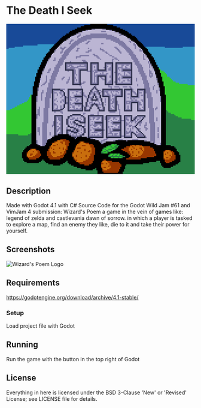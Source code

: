 The Death I Seek
=====
![DeathISeekLogo](https://raw.githubusercontent.com/Sethbones/The-Death-I-Seek/main/Logo2-export.png)
## Description
Made with Godot 4.1 with C#
Source Code for the Godot Wild Jam #61 and VimJam 4 submission: Wizard's Poem
a game in the vein of games like: legend of zelda and castlevania dawn of sorrow.
in which a player is tasked to explore a map, find an enemy they like, die to it and take their power for yourself.

## Screenshots
![Wizard's Poem Logo](https://img.itch.zone/aW1hZ2UvMjI2NTkwNi8xMzQzMDczNC5wbmc=/original/59yLa8.png)
## Requirements
https://godotengine.org/download/archive/4.1-stable/
### Setup
Load project file with Godot

## Running
Run the game with the button in the top right of Godot

## License
Everything in here is licensed under the BSD 3-Clause 'New' or 'Revised' License; see LICENSE file for details.
